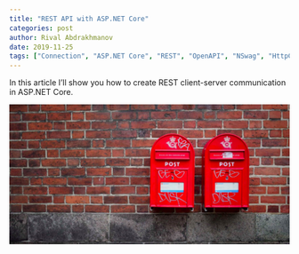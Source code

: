 ```yaml
---
title: "REST API with ASP.NET Core"
categories: post
author: Rival Abdrakhmanov
date: 2019-11-25
tags: ["Connection", "ASP.NET Core", "REST", "OpenAPI", "NSwag", "HttpClient", "Json"]
---
```

In this article I’ll show you how to create REST client-server communication in ASP.NET Core. 

![Title image](/images/2019-11-25-rest-api-with-asp-net-core/cover_rest_api_with_asp_net_core.jpg)